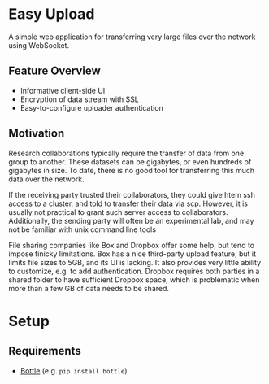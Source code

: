 # Easy Upload
A simple web application for transferring very large files 
over the network using WebSocket.

## Feature Overview
* Informative client-side UI
* Encryption of data stream with SSL
* Easy-to-configure uploader authentication

## Motivation
Research collaborations typically require the transfer of data from one group to another.
These datasets can be gigabytes, or even hundreds of gigabytes in size.
To date, there is no good tool for transferring this much data over the network.

If the receiving party trusted their collaborators, they could give htem
ssh access to a cluster, and told to transfer their data via scp.
However, it is usually not practical to grant such server access to collaborators.
Additionally, the sending party will often be an experimental lab,
and may not be familiar with unix command line tools

File sharing companies like Box and Dropbox offer some help,
but tend to impose finicky limitations.
Box has a nice third-party upload feature, but it limits file sizes
to 5GB, and its UI is lacking.  It also provides
very little ability to customize, e.g. to add authentication.
Dropbox requires both parties in a shared folder to have sufficient
Dropbox space, which is problematic when more than a few GB of data
needs to be shared.

# Setup
## Requirements
* [Bottle](http://bottlepy.org/docs/dev/index.html) (e.g. `pip install bottle`)
